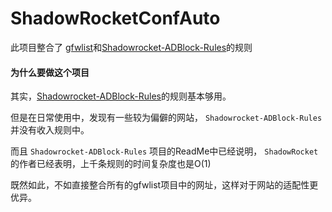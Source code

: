 # ShadowRocketConfAuto

此项目整合了 [gfwlist](https://github.com/gfwlist/gfwlist)和[Shadowrocket-ADBlock-Rules](https://github.com/h2y/Shadowrocket-ADBlock-Rules)的规则

#### 为什么要做这个项目

其实，[Shadowrocket-ADBlock-Rules](https://github.com/h2y/Shadowrocket-ADBlock-Rules)的规则基本够用。

但是在日常使用中，发现有一些较为偏僻的网站， `Shadowrocket-ADBlock-Rules` 并没有收入规则中。

而且 `Shadowrocket-ADBlock-Rules` 项目的ReadMe中已经说明， `ShadowRocket` 的作者已经表明，上千条规则的时间复杂度也是O(1)

既然如此，不如直接整合所有的gfwlist项目中的网址，这样对于网站的适配性更优异。

